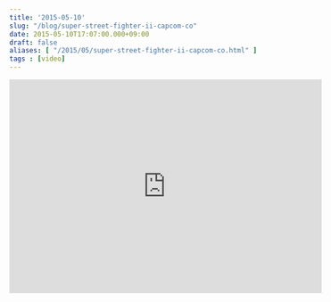 ```yaml
---
title: '2015-05-10'
slug: "/blog/super-street-fighter-ii-capcom-co"
date: 2015-05-10T17:07:00.000+09:00
draft: false
aliases: [ "/2015/05/super-street-fighter-ii-capcom-co.html" ]
tags : [video]
---
```


<iframe src="https://archive.org/embed/msdos\_Super\_Street\_Fighter\_II\_1996" width="560" height="384" frameborder="0" webkitallowfullscreen="true" mozallowfullscreen="true" allowfullscreen>  
  

([Super Street Fighter II : Capcom Co., Ltd. : Free Streaming : Internet Archive](https://archive.org/details/msdos_Super_Street_Fighter_II_1996)から)